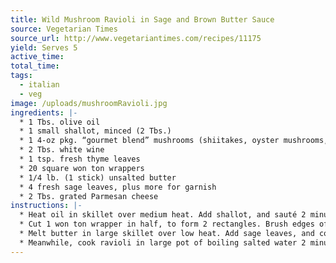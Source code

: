 ```yaml
---
title: Wild Mushroom Ravioli in Sage and Brown Butter Sauce
source: Vegetarian Times
source_url: http://www.vegetariantimes.com/recipes/11175
yield: Serves 5
active_time: 
total_time: 
tags: 
  - italian
  - veg
image: /uploads/mushroomRavioli.jpg
ingredients: |-
  * 1 Tbs. olive oil 
  * 1 small shallot, minced (2 Tbs.) 
  * 1 4-oz pkg. “gourmet blend” mushrooms (shiitakes, oyster mushrooms, and baby bellas), diced 
  * 2 Tbs. white wine 
  * 1 tsp. fresh thyme leaves 
  * 20 square won ton wrappers 
  * 1/4 lb. (1 stick) unsalted butter 
  * 4 fresh sage leaves, plus more for garnish 
  * 2 Tbs. grated Parmesan cheese 
instructions: |-
  * Heat oil in skillet over medium heat. Add shallot, and sauté 2 minutes. Add mushrooms, and cook 7 to 10 minutes, or until softened. Add wine and thyme, and cook 2 minutes. Season with salt and pepper, if desired. Cool. 
  * Cut 1 won ton wrapper in half, to form 2 rectangles. Brush edges of won ton half with water, and place 1 tsp. mushroom mixture on one side. Fold won ton wrapper in half to make square ravioli, pressing on edges to seal. Place on baking sheet. Repeat with remaining won ton wrappers and filling. 
  * Melt butter in large skillet over low heat. Add sage leaves, and cook 8 to 10 minutes, or until fatty solids in butter sink to bottom of saucepan and turn nutty brown. 
  * Meanwhile, cook ravioli in large pot of boiling salted water 2 minutes, or until they float to top. Transfer to skillet with slotted spoon, and toss to coat with brown butter sauce. Season with salt and pepper, if desired, and sprinkle with cheese. 
---
```

